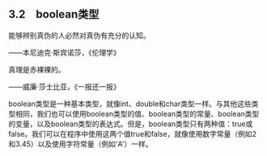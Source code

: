    

## 3.2　boolean类型

能够辨别真伪的人必然对真伪有充分的认知。

——本尼迪克·斯宾诺莎，《伦理学》

真理是赤裸裸的。

——威廉·莎士比亚，《一报还一报》

boolean类型是一种基本类型，就像int、double和char类型一样。与其他这些类型相同，我们也可以使用boolean类型的值、boolean类型的常量、boolean类型的变量，以及boolean类型的表达式。但是，boolean类型只有两种值：true或false。我们可以在程序中使用这两个值true和false，就像使用数字常量（例如2和3.45）以及使用字符常量（例如'A'）一样。